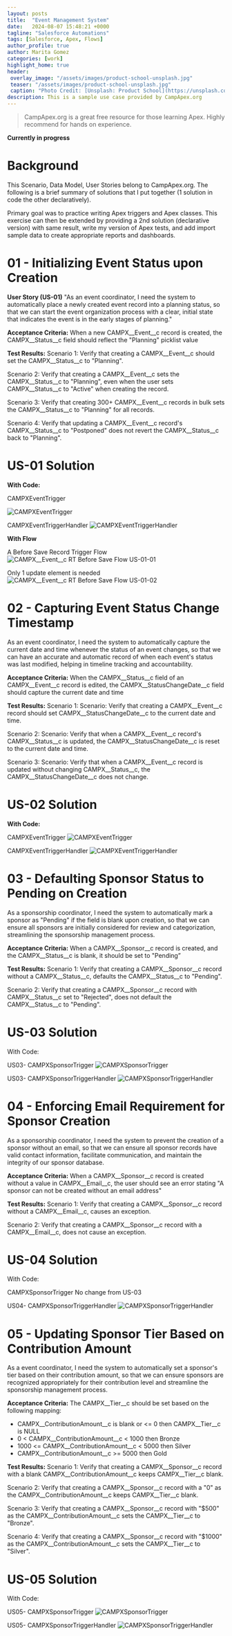 ```yaml
---
layout: posts
title:  "Event Management System"
date:   2024-08-07 15:48:21 +0000
tagline: "Salesforce Automations"
tags: [Salesforce, Apex, Flows]
author_profile: true
author: Marita Gomez
categories: [work]
highlight_home: true
header:
 overlay_image: "/assets/images/product-school-unsplash.jpg"
 teaser: "/assets/images/product-school-unsplash.jpg"
 caption: "Photo Credit: [Unsplash: Product School](https://unsplash.com/@productschool)"
description: This is a sample use case provided by CampApex.org
---
```

>CampApex.org is a great free resource for those learning Apex. Highly recommend for hands on experience.

**Currently in progress**

# Background
This Scenario, Data Model, User Stories belong to CampApex.org. The following is a brief summary of solutions that I put together (1 solution in code the other declaratively).

Primary goal was to practice writing Apex triggers and Apex classes. 
This exercise can then be extended by providing a 2nd solution (declarative version) with same result, write my version of Apex tests, and add import sample data to create appropriate reports and dashboards.

# 01 - Initializing Event Status upon Creation
**User Story (US-01)**
"As an event coordinator, I need the system to automatically place a newly created event record into a planning status, so that we can start the event organization process with a clear, initial state that indicates the event is in the early stages of planning."

**Acceptance Criteria:**
When a new CAMPX__Event__c record is created, the CAMPX__Status__c field should reflect the "Planning" picklist value

**Test Results:**
Scenario 1: Verify that creating a CAMPX__Event__c should set the CAMPX__Status__c to "Planning".

Scenario 2: Verify that creating a CAMPX__Event__c sets the CAMPX__Status__c to "Planning", even when the user sets CAMPX__Status__c to "Active" when creating the record.

Scenario 3: Verify that creating 300+ CAMPX__Event__c records in bulk sets the CAMPX__Status__c to "Planning" for all records.

Scenario 4: Verify that updating a CAMPX__Event__c record's CAMPX__Status__c to "Postponed" does not revert the CAMPX__Status__c back to "Planning".

# US-01 Solution

**With Code:**

CAMPXEventTrigger

![CAMPXEventTrigger](/assets/images/US01-Trigger.png)

CAMPXEventTriggerHandler
![CAMPXEventTriggerHandler](/assets/images/US01-TriggerHandler.png)

**With Flow**

A Before Save Record Trigger Flow
![CAMPX__Event__c RT Before Save Flow US-01-01](/assets/images/US01_Flow01.png)

Only 1 update element is needed
![CAMPX__Event__c RT Before Save Flow US-01-02](/assets/images/US01-Flow02.png)


# 02 - Capturing Event Status Change Timestamp
As an event coordinator, I need the system to automatically capture the current date and time whenever the status of an event changes, so that we can have an accurate and automatic record of when each event's status was last modified, helping in timeline tracking and accountability.

**Acceptance Criteria:**
When the CAMPX__Status__c field of an CAMPX__Event__c record is edited, the CAMPX__StatusChangeDate__c field should capture the current date and time

**Test Results:**
Scenario 1: Scenario: Verify that creating a CAMPX__Event__c record should set CAMPX__StatusChangeDate__c to the current date and time.

Scenario 2: Scenario: Verify that when a CAMPX__Event__c record's CAMPX__Status__c is updated, the CAMPX__StatusChangeDate__c is reset to the current date and time.

Scenario 3: Scenario: Verify that when a CAMPX__Event__c record is updated without changing CAMPX__Status__c, the CAMPX__StatusChangeDate__c does not change.

# US-02 Solution

**With Code:**

CAMPXEventTrigger
![CAMPXEventTrigger](/assets/images/US02-Trigger.png)

CAMPXEventTriggerHandler
![CAMPXEventTriggerHandler](/assets/images/US02-TriggerHandler.png)

# 03 - Defaulting Sponsor Status to Pending on Creation
As a sponsorship coordinator, I need the system to automatically mark a sponsor as "Pending" if the field is blank upon creation, so that we can ensure all sponsors are initially considered for review and categorization, streamlining the sponsorship management process.

**Acceptance Criteria:**
When a CAMPX__Sponsor__c record is created, and the CAMPX__Status__c is blank, it should be set to "Pending”

**Test Results:**
Scenario 1: Verify that creating a CAMPX__Sponsor__c record without a CAMPX__Status__c, defaults the CAMPX__Status__c to "Pending".

Scenario 2: Verify that creating a CAMPX__Sponsor__c record with CAMPX__Status__c set to "Rejected", does not default the CAMPX__Status__c to "Pending".

# US-03 Solution
With Code:

US03- CAMPXSponsorTrigger
![CAMPXSponsorTrigger](/assets/images/US03-Trigger.png)

US03- CAMPXSponsorTriggerHandler
![CAMPXSponsorTriggerHandler](/assets/images/US03-TriggerHandler.png)

# 04 - Enforcing Email Requirement for Sponsor Creation
As a sponsorship coordinator, I need the system to prevent the creation of a sponsor without an email, so that we can ensure all sponsor records have valid contact information, facilitate communication, and maintain the integrity of our sponsor database.

**Acceptance Criteria:**
When a CAMPX__Sponsor__c record is created without a value in CAMPX__Email__c, the user should see an error stating "A sponsor can not be created without an email address"

**Test Results:**
Scenario 1: Verify that creating a CAMPX__Sponsor__c record without a CAMPX__Email__c, causes an exception.

Scenario 2: Verify that creating a CAMPX__Sponsor__c record with a CAMPX__Email__c, does not cause an exception.

# US-04 Solution
With Code:

CAMPXSponsorTrigger
No change from US-03

US04- CAMPXSponsorTriggerHandler
![CAMPXSponsorTriggerHandler](/assets/images/US04-TriggerHandler.png)

# 05 - Updating Sponsor Tier Based on Contribution Amount
As a event coordinator, I need the system to automatically set a sponsor's tier based on their contribution amount, so that we can ensure sponsors are recognized appropriately for their contribution level and streamline the sponsorship management process.

**Acceptance Criteria:**
The CAMPX__Tier__c should be set based on the following mapping:
* CAMPX__ContributionAmount__c is blank or <= 0 then CAMPX__Tier__c is NULL
* 0 < CAMPX__ContributionAmount__c < 1000 then Bronze
* 1000 <= CAMPX__ContributionAmount__c < 5000 then Silver
* CAMPX__ContributionAmount__c >= 5000 then Gold

**Test Results:**
Scenario 1: Verify that creating a CAMPX__Sponsor__c record with a blank CAMPX__ContributionAmount__c keeps CAMPX__Tier__c blank.

Scenario 2: Verify that creating a CAMPX__Sponsor__c record with a "0" as the CAMPX__ContributionAmount__c keeps CAMPX__Tier__c blank.

Scenario 3: Verify that creating a CAMPX__Sponsor__c record with "$500" as the CAMPX__ContributionAmount__c sets the CAMPX__Tier__c to "Bronze".

Scenario 4: Verify that creating a CAMPX__Sponsor__c record with "$1000" as the CAMPX__ContributionAmount__c sets the CAMPX__Tier__c to "Silver".

# US-05 Solution
With Code:

US05- CAMPXSponsorTrigger
![CAMPXSponsorTrigger](/assets/images/US05-Trigger.png)

US05- CAMPXSponsorTriggerHandler
![CAMPXSponsorTriggerHandler](/assets/images/US05-TriggerHandler.png)